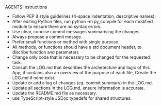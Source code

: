 AGENTS Instructions

* Follow PEP 8 style guidelines (4-space indentation, descriptive names).
* After editing Python files, run python -m py_compile <file> for each modified module to ensure there are no syntax errors.
* Use clear, concise commit messages summarising the changes.
* Always propose a commit messge.
* Prefer small functions or method with single purpose.
* All methods, or functions should have a std document header, to discribe function and parameters
* Change only code that is necessary to be changed for the requested task.
* Consult the LOG.md that describes the archetecture and logic of this App, it contains also an overview of the purpose of each file, Create the LOG.md if none exist.
* Update or add a log of changes (eg. commit summary) in the LOG.md.
* Update all sections in the LOG.md, ensure information is accurate.
* Update the README.md file as necessary.
* use TypeScript-style JSDoc typedefs for shared structures.